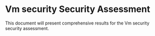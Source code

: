 # Vm security Security Assessment

This document will present comprehensive results for the Vm security security assessment.
